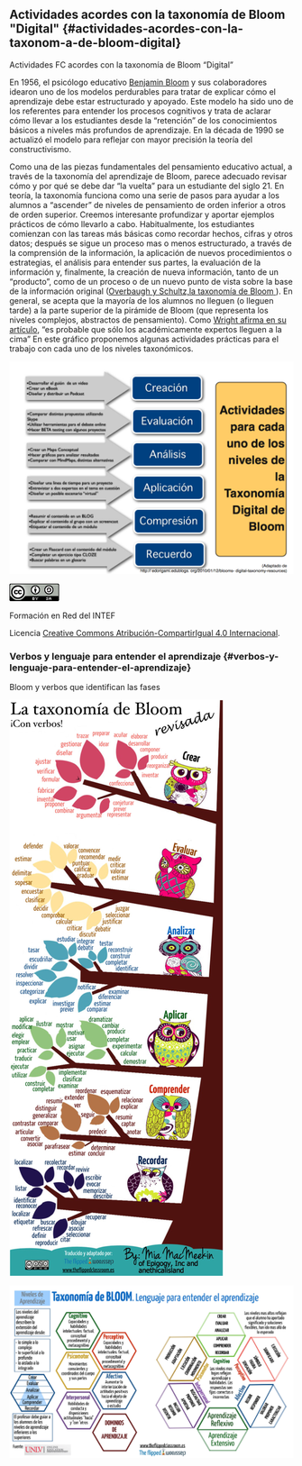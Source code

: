 ## Actividades acordes con la taxonomía de Bloom &quot;Digital&quot; {#actividades-acordes-con-la-taxonom-a-de-bloom-digital}

Actividades FC acordes con la taxonomía de Bloom “Digital”

En 1956, el psicólogo educativo [Benjamin Bloom](https://www.google.com/url?q=http://llcurious.wordpress.com/2011/03/07/my-ed-heroes-2-benjamin-bloom/&sa=D&ust=1511270171093000&usg=AFQjCNFtK9eFB0esQQoYq0u3Q39HDBLqVw) y sus colaboradores idearon uno de los modelos perdurables para tratar de explicar cómo el aprendizaje debe estar estructurado y apoyado. Este modelo ha sido uno de los referentes para entender los procesos cognitivos y trata de aclarar cómo llevar a los estudiantes desde la “retención” de los conocimientos básicos a niveles más profundos de aprendizaje. En la década de 1990 se actualizó el modelo para reflejar con mayor precisión la teoría del constructivismo.

Como una de las piezas fundamentales del pensamiento educativo actual, a través de la taxonomía del aprendizaje de Bloom, parece adecuado revisar cómo y por qué se debe dar “la vuelta” para un estudiante del siglo 21\. En teoría, la taxonomía funciona como una serie de pasos para ayudar a los alumnos a “ascender” de niveles de pensamiento de orden inferior a otros de orden superior. Creemos interesante profundizar y aportar ejemplos prácticos de cómo llevarlo a cabo. Habitualmente, los estudiantes comienzan con las tareas más básicas como recordar hechos, cifras y otros datos; después se sigue un proceso mas o menos estructurado, a través de la comprensión de  la información, la aplicación de nuevos procedimientos o estrategias, el análisis para entender sus partes, la evaluación de la información y, finalmente, la creación de nueva información, tanto de un “producto”, como de un proceso o de un nuevo punto de vista sobre la base de la información original ([Overbaugh y Schultz,](https://www.google.com/url?q=http://www.journals.cluteonline.com/index.php/TLC/article/view/1127/1111&sa=D&ust=1511270171094000&usg=AFQjCNGluSB0EcIrP1XtnztOHeoIhaIpXg)[la taxonomía de Bloom](https://www.google.com/url?q=http://www.journals.cluteonline.com/index.php/TLC/article/view/1127/1111&sa=D&ust=1511270171094000&usg=AFQjCNGluSB0EcIrP1XtnztOHeoIhaIpXg)[ ](https://www.google.com/url?q=http://www.journals.cluteonline.com/index.php/TLC/article/view/1127/1111&sa=D&ust=1511270171094000&usg=AFQjCNGluSB0EcIrP1XtnztOHeoIhaIpXg)). En general, se acepta que la mayoría de los alumnos no lleguen (o lleguen tarde) a la parte superior de la pirámide de Bloom (que representa los niveles complejos, abstractos de pensamiento). Como [Wright afirma en su artículo](https://www.google.com/url?q=http://shelleywright.wordpress.com/2012/05/29/flipping-blooms-taxonomy/&sa=D&ust=1511270171094000&usg=AFQjCNHIo8t3KiL0zV95Iwwn5YgRC9p8lA), “es probable que sólo los académicamente expertos lleguen a la cima” En este gráfico proponemos algunas actividades prácticas para el trabajo con cada uno de los niveles taxonómicos.

![tax](/images/image3.jpg)

![Licencia Creative Commons](images/image9.png)

Formación en Red del INTEF

Licencia [Creative Commons Atribución-CompartirIgual 4.0 Internacional](https://www.google.com/url?q=https://creativecommons.org/licenses/by-sa/4.0/deed.es&sa=D&ust=1511270171095000&usg=AFQjCNHqfmjzbhfmcLdOp_Iu5wY01LZa5w).

### Verbos y lenguaje para entender el aprendizaje {#verbos-y-lenguaje-para-entender-el-aprendizaje}

Bloom y verbos que identifican las fases

![](/images/image18.jpg)

![](/images/image2.jpg)